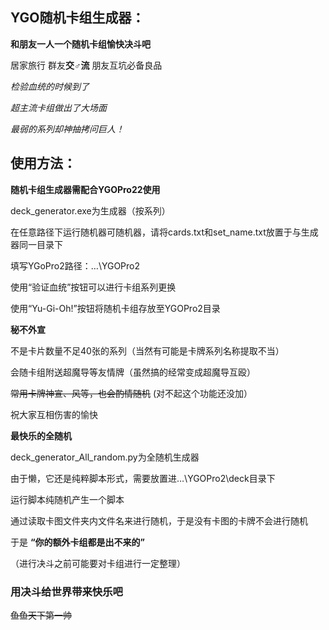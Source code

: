 
## YGO随机卡组生成器：

**和朋友一人一个随机卡组愉快决斗吧**

居家旅行 群友**交♂流** 朋友互坑必备良品

*检验血统的时候到了*

*超主流卡组做出了大场面*

*最弱的系列却神抽拷问巨人！*

## 使用方法：

**随机卡组生成器需配合YGOPro22使用**

deck_generator.exe为生成器（按系列）

在任意路径下运行随机器可随机器，请将cards.txt和set_name.txt放置于与生成器同一目录下

填写YGoPro2路径：…\\YGOPro2

使用“验证血统”按钮可以进行卡组系列更换

使用“Yu-Gi-Oh!”按钮将随机卡组存放至YGOPro2目录

**秘不外宣**

不是卡片数量不足40张的系列（当然有可能是卡牌系列名称提取不当）

会随卡组附送超魔导等友情牌（虽然搞的经常变成超魔导互殴）

~~常用卡牌神宣、风等，也会酌情随机~~
(对不起这个功能还没加）

祝大家互相伤害的愉快

**最快乐的全随机**

deck_generator_All_random.py为全随机生成器

由于懒，它还是纯粹脚本形式，需要放置进…\\YGOPro2\deck目录下

运行脚本纯随机产生一个脚本

通过读取卡图文件夹内文件名来进行随机，于是没有卡图的卡牌不会进行随机

于是
**“你的额外卡组都是出不来的”**

（进行决斗之前可能要对卡组进行一定整理）

### 用决斗给世界带来快乐吧

~~鱼鱼天下第一帅~~
